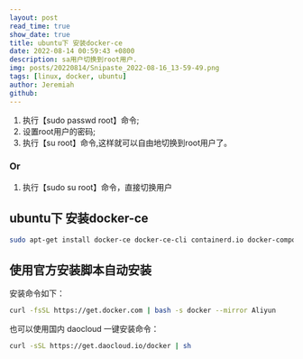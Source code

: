 ```yaml
---
layout: post
read_time: true
show_date: true
title: ubuntu下 安装docker-ce
date: 2022-08-14 00:59:43 +0800 
description: sa用户切换到root用户.
img: posts/20220814/Snipaste_2022-08-16_13-59-49.png
tags: [linux, docker, ubuntu]
author: Jeremiah
github: 
---
```


1. 执行【sudo passwd root】命令;
2. 设置root用户的密码;
3. 执行【su root】命令,这样就可以自由地切换到root用户了。

### Or
1. 执行【sudo su root】命令，直接切换用户

## ubuntu下 安装docker-ce
```bash
sudo apt-get install docker-ce docker-ce-cli containerd.io docker-compose-plugin -y
```

## 使用官方安装脚本自动安装
安装命令如下：
```bash
curl -fsSL https://get.docker.com | bash -s docker --mirror Aliyun
```
也可以使用国内 daocloud 一键安装命令：
```bash
curl -sSL https://get.daocloud.io/docker | sh
```

